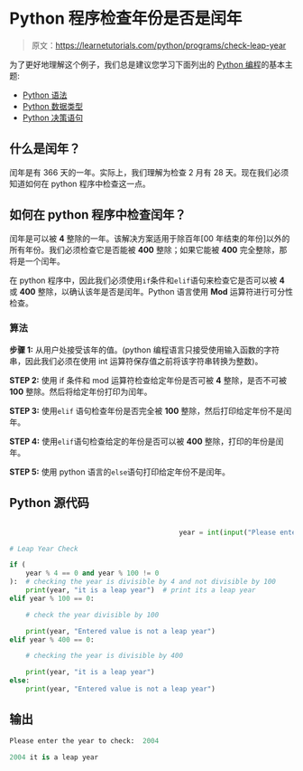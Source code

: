 # Python 程序检查年份是否是闰年

> 原文：<https://learnetutorials.com/python/programs/check-leap-year>

为了更好地理解这个例子，我们总是建议您学习下面列出的 [Python 编程](../ "Python tutorial")的基本主题:

*   [Python 语法](../../python/syntax-comments "Python Syntax")
*   [Python 数据类型](../../python/python-datatypes "Datatypes in Python")
*   [Python 决策语句](../../python/decision-making-statements "Python decision making statements")

## 什么是闰年？

闰年是有 366 天的一年。实际上，我们理解为检查 2 月有 28 天。现在我们必须知道如何在 python 程序中检查这一点。

## 如何在 python 程序中检查闰年？

闰年是可以被 **4** 整除的一年。该解决方案适用于除百年[00 年结束的年份]以外的所有年份。我们必须检查它是否能被 **400** 整除；如果它能被 **400** 完全整除，那将是一个闰年。

在 python 程序中，因此我们必须使用`if`条件和`elif`语句来检查它是否可以被 **4** 或 **400** 整除，以确认该年是否是闰年。Python 语言使用 **Mod** 运算符进行可分性检查。

### 算法

**步骤 1:** 从用户处接受该年的值。(python 编程语言只接受使用输入函数的字符串，因此我们必须在使用 int 运算符保存值之前将该字符串转换为整数)。

**STEP 2:** 使用 if 条件和 mod 运算符检查给定年份是否可被 **4** 整除，是否不可被 **100** 整除。然后将给定年份打印为闰年。

**STEP 3:** 使用`elif` 语句检查年份是否完全被 **100** 整除，然后打印给定年份不是闰年。

**STEP 4:** 使用`elif`语句检查给定的年份是否可以被 **400** 整除，打印的年份是闰年。

**STEP 5:** 使用 python 语言的`else`语句打印给定年份不是闰年。

## Python 源代码

```py

                                          year = int(input("Please enter the year to check: "))  # accept the year from user

# Leap Year Check

if (
    year % 4 == 0 and year % 100 != 0
):  # checking the year is divisible by 4 and not divisible by 100
    print(year, "it is a leap year")  # print its a leap year
elif year % 100 == 0:

    # check the year divisible by 100

    print(year, "Entered value is not a leap year")
elif year % 400 == 0:

    # checking the year is divisible by 400

    print(year, "it is a leap year")
else:
    print(year, "Entered value is not a leap year") 

```

## 输出

```py
Please enter the year to check:  2004

2004 it is a leap year
```